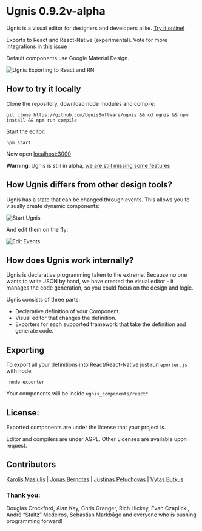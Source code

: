 # Ugnis 0.9.2v-alpha

Ugnis is a visual editor for designers and developers alike. [Try it online!](http://ugnis.com)

Exports to React and React-Native (experimental). Vote for more integrations [in this issue](https://github.com/UgnisSoftware/ugnis/issues/1)

Default components use Google Material Design.

![Ugnis Exporting to React and RN](https://user-images.githubusercontent.com/5903616/29389906-aed78aba-82f5-11e7-85bb-013a222c1990.gif)

## How to try it locally

Clone the repository, download node modules and compile:
```
git clone https://github.com/UgnisSoftware/ugnis && cd ugnis && npm install && npm run compile
```

Start the editor:
```
npm start
```

Now open [localhost:3000](http://localhost:3000)

**Warning**: Ugnis is still in alpha, [we are still missing some features](https://github.com/UgnisSoftware/ugnis/blob/master/ROADMAP.md)

## How Ugnis differs from other design tools?

Ugnis has a state that can be changed through events. This allows you to visually create dynamic components:

![Start Ugnis](https://user-images.githubusercontent.com/5903616/29389920-b8c12072-82f5-11e7-8e1c-ff0cac27147d.gif)

And edit them on the fly:

![Edit Events ](https://user-images.githubusercontent.com/5903616/29389918-b3e9bdd4-82f5-11e7-89b1-5ee7b036c724.gif)

## How does Ugnis work internally?

Ugnis is declarative programming taken to the extreme. Because no one wants to write JSON by hand, we have created the visual editor - it manages the code generation, so you could focus on the design and logic.

Ugnis consists of three parts:

  - Declarative definition of your Component.
  - Visual editor that changes the definition.
  - Exporters for each supported framework that take the definition and generate code.


## Exporting

To export all your definitions into React/React-Native just run `eporter.js` with node:

```
 node exporter
```

Your components will be inside `ugnis_components/react*`

## License:

Exported components are under the license that your project is.

Editor and compilers are under AGPL. Other Licenses are available upon request.

## Contributors

[Karolis Masiulis](https://www.github.com/masiulis) | [Jonas Bernotas](https://github.com/Djonix) | [Justinas Petuchovas](https://github.com/jpetuchovas) | [Vytas Butkus](http://vytasbutkus.com/)

### Thank you:

Douglas Crockford, Alan Kay, Chris Granger, Rich Hickey, Evan Czaplicki, André “Staltz” Medeiros, Sebastian Markbåge and everyone who is pushing programming forward!

